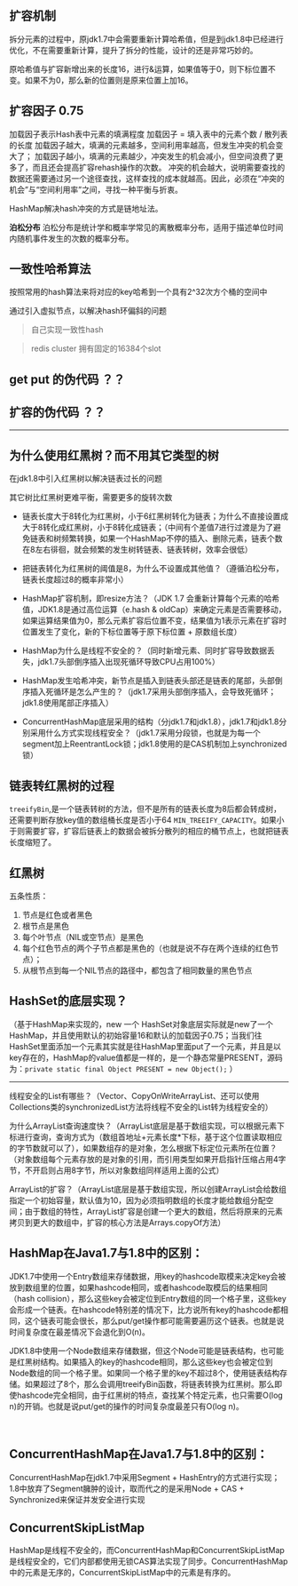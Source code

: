 

## 扩容机制

拆分元素的过程中，原jdk1.7中会需要重新计算哈希值，但是到jdk1.8中已经进行优化，不在需要重新计算，提升了拆分的性能，设计的还是非常巧妙的。

原哈希值与扩容新增出来的长度16，进行&运算，如果值等于0，则下标位置不变。如果不为0，那么新的位置则是原来位置上加16。



## 扩容因子  0.75
加载因子表示Hash表中元素的填满程度
加载因子 = 填入表中的元素个数 / 散列表的长度
加载因子越大，填满的元素越多，空间利用率越高，但发生冲突的机会变大了；
加载因子越小，填满的元素越少，冲突发生的机会减小，但空间浪费了更多了，而且还会提高扩容rehash操作的次数。
冲突的机会越大，说明需要查找的数据还需要通过另一个途径查找，这样查找的成本就越高。因此，必须在“冲突的机会”与“空间利用率”之间，寻找一种平衡与折衷。

HashMap解决hash冲突的方式是链地址法。

**泊松分布**
泊松分布是统计学和概率学常见的离散概率分布，适用于描述单位时间内随机事件发生的次数的概率分布。





## 一致性哈希算法 

按照常用的hash算法来将对应的key哈希到一个具有2^32次方个桶的空间中

通过引入虚拟节点，以解决hash环偏斜的问题

> 自己实现一致性hash

> redis cluster 拥有固定的16384个slot

## get put 的伪代码 ？？

## 扩容的伪代码 ？？

---


## 为什么使用红黑树？而不用其它类型的树

在jdk1.8中引入红黑树以解决链表过长的问题

其它树比红黑树更难平衡，需要更多的旋转次数

- 链表长度大于8转化为红黑树，小于6红黑树转化为链表；为什么不直接设置成大于8转化成红黑树，小于8转化成链表；（中间有个差值7进行过渡是为了避免链表和树频繁转换，如果一个HashMap不停的插入、删除元素，链表个数在8左右徘徊，就会频繁的发生树转链表、链表转树，效率会很低）

- 把链表转化为红黑树的阈值是8，为什么不设置成其他值？（遵循泊松分布，链表长度超过8的概率非常小）

- HashMap扩容机制，即resize方法？（JDK 1.7 会重新计算每个元素的哈希值，JDK1.8是通过高位运算（e.hash & oldCap）来确定元素是否需要移动，如果运算结果值为0，那么元素扩容后位置不变，结果值为1表示元素在扩容时位置发生了变化，新的下标位置等于原下标位置 + 原数组长度）

- HashMap为什么是线程不安全的？（同时新增元素、同时扩容导致数据丢失，jdk1.7头部倒序插入出现死循环导致CPU占用100%）

- HashMap发生哈希冲突，新节点是插入到链表头部还是链表的尾部，头部倒序插入死循环是怎么产生的？（jdk1.7采用头部倒序插入，会导致死循环；jdk1.8使用尾部正序插入）

- ConcurrentHashMap底层采用的结构（分jdk1.7和jdk1.8），jdk1.7和jdk1.8分别采用什么方式实现线程安全？（jdk1.7采用分段锁，也就是为每一个segment加上ReentrantLock锁；jdk1.8使用的是CAS机制加上synchronized锁）


## 链表转红黑树的过程

`treeifyBin`,是一个链表转树的方法，但不是所有的链表长度为8后都会转成树，还需要判断存放key值的数组桶长度是否小于64 `MIN_TREEIFY_CAPACITY`。如果小于则需要扩容，扩容后链表上的数据会被拆分散列的相应的桶节点上，也就把链表长度缩短了。


## 红黑树
五条性质：
1. 节点是红色或者黑色
2. 根节点是黑色
3. 每个叶节点（NIL或空节点）是黑色
4. 每个红色节点的两个子节点都是黑色的（也就是说不存在两个连续的红色节点）；
5. 从根节点到每一个NIL节点的路径中，都包含了相同数量的黑色节点



## HashSet的底层实现？

（基于HashMap来实现的，new 一个 HashSet对象底层实际就是new了一个HashMap，并且使用默认的初始容量16和默认的加载因子0.75；当我们往HashSet里面添加一个元素其实就是往HashMap里面put了一个元素，并且是以key存在的，HashMap的value值都是一样的，是一个静态常量PRESENT，源码为：`private static final Object PRESENT = new Object();` ）

---

线程安全的List有哪些？（Vector、CopyOnWriteArrayList、还可以使用Collections类的synchronizedList方法将线程不安全的List转为线程安全的）

为什么ArrayList查询速度快？（ArrayList底层是基于数组实现，可以根据元素下标进行查询，查询方式为（数组首地址+元素长度*下标，基于这个位置读取相应的字节数就可以了），如果数组存的是对象，怎么根据下标定位元素所在位置？（对象数组每个元素存放的是对象的引用，而引用类型如果开启指针压缩占用4字节，不开启则占用8字节，所以对象数组同样适用上面的公式）

ArrayList的扩容？（ArrayList底层是基于数组实现，所以创建ArrayList会给数组指定一个初始容量，默认值为10，因为必须指明数组的长度才能给数组分配空间；由于数组的特性，ArrayList扩容是创建一个更大的数组，然后将原来的元素拷贝到更大的数组中，扩容的核心方法是Arrays.copyOf方法）




## HashMap在Java1.7与1.8中的区别：

JDK1.7中使用一个Entry数组来存储数据，用key的hashcode取模来决定key会被放到数组里的位置，如果hashcode相同，或者hashcode取模后的结果相同（hash collision），那么这些key会被定位到Entry数组的同一个格子里，这些key会形成一个链表。在hashcode特别差的情况下，比方说所有key的hashcode都相同，这个链表可能会很长，那么put/get操作都可能需要遍历这个链表。也就是说时间复杂度在最差情况下会退化到O(n)。

JDK1.8中使用一个Node数组来存储数据，但这个Node可能是链表结构，也可能是红黑树结构。如果插入的key的hashcode相同，那么这些key也会被定位到Node数组的同一个格子里。如果同一个格子里的key不超过8个，使用链表结构存储。如果超过了8个，那么会调用treeifyBin函数，将链表转换为红黑树。那么即使hashcode完全相同，由于红黑树的特点，查找某个特定元素，也只需要O(log n)的开销。也就是说put/get的操作的时间复杂度最差只有O(log n)。

 
## ConcurrentHashMap在Java1.7与1.8中的区别：

ConcurrentHashMap在jdk1.7中采用Segment + HashEntry的方式进行实现；1.8中放弃了Segment臃肿的设计，取而代之的是采用Node + CAS + Synchronized来保证并发安全进行实现


## ConcurrentSkipListMap

HashMap是线程不安全的，而ConcurrentHashMap和ConcurrentSkipListMap是线程安全的，它们内部都使用无锁CAS算法实现了同步。ConcurrentHashMap中的元素是无序的，ConcurrentSkipListMap中的元素是有序的。


